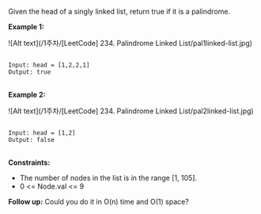 Given the head of a singly linked list, return true if it is a palindrome.

 

**Example 1:**

![Alt text](/1주차/[LeetCode] 234. Palindrome Linked List/pal1linked-list.jpg)
<pre>
<code>
Input: head = [1,2,2,1]
Output: true
</code>
</pre>


**Example 2:**

![Alt text](/1주차/[LeetCode] 234. Palindrome Linked List/pal2linked-list.jpg)
<pre>
<code>
Input: head = [1,2]
Output: false
</code>
</pre> 

**Constraints:**

- The number of nodes in the list is in the range [1, 105].
- 0 <= Node.val <= 9
 

**Follow up:** Could you do it in O(n) time and O(1) space?